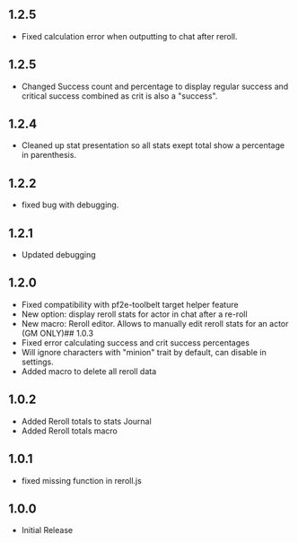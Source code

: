 ## 1.2.5
- Fixed calculation error when outputting to chat after reroll. 

## 1.2.5
- Changed Success count and percentage to display regular success and critical success combined as crit is also a "success".

## 1.2.4
- Cleaned up stat presentation so all stats exept total show a percentage in parenthesis.

## 1.2.2
- fixed bug with debugging.

## 1.2.1
- Updated debugging 

## 1.2.0 
- Fixed compatibility with pf2e-toolbelt target helper feature
- New option: display reroll stats for actor in chat after a re-roll
- New macro: Reroll editor. Allows to manually edit reroll stats for an actor (GM ONLY)## 1.0.3
- Fixed error calculating success and crit success percentages
- Will ignore characters with "minion" trait by default, can disable in settings.
- Added macro to delete all reroll data

## 1.0.2
- Added Reroll totals to stats Journal
- Added Reroll totals macro

## 1.0.1
- fixed missing function in reroll.js

## 1.0.0
- Initial Release
